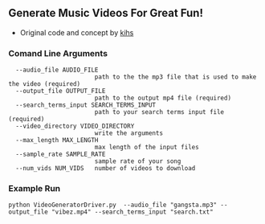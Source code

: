 ## Generate Music Videos For Great Fun!
* Original code and concept by [kihs](https://github.com/kihs)

### Comand Line Arguments
```
  --audio_file AUDIO_FILE
                        path to the the mp3 file that is used to make the video (required)
  --output_file OUTPUT_FILE
                        path to the output mp4 file (required)
  --search_terms_input SEARCH_TERMS_INPUT
                        path to your search terms input file (required)
  --video_directory VIDEO_DIRECTORY
                        write the arguments
  --max_length MAX_LENGTH
                        max length of the input files
  --sample_rate SAMPLE_RATE
                        sample rate of your song
  --num_vids NUM_VIDS   number of videos to download
```

### Example Run 
```
python VideoGeneratorDriver.py  --audio_file "gangsta.mp3" --output_file "vibez.mp4" --search_terms_input "search.txt"
```

